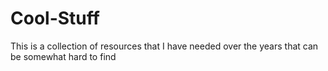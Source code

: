 # Cool-Stuff

This is a collection of resources that I have needed over the years that can be somewhat hard to find
